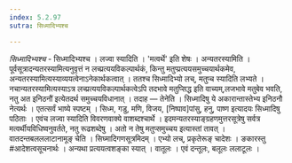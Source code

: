 ```yaml
---
index: 5.2.97
sutra: सिध्मादिभ्यश्च

---
```

_सिध्मादिभ्यश्च_ - सिध्मादिभ्यश्च । लज्वा स्यादिति । 'मत्वर्थे' इति शेषः । अन्यतरस्यामिति । पूर्वसूत्रादन्यतरस्यामित्यनुवृत्तं न लच्प्रत्ययविकल्पार्थकं, किन्तु मतुप्प्रत्ययसमुच्चयार्थकमेव, अन्यतरस्यामित्यस्याव्ययत्वेनाऽनेकार्थकत्वात् । ततश्च सिध्मादिभ्यो लच्, मतुप्च स्यादिति लभ्यते । नचान्यतरस्यामित्यस्याऽत्र लच्प्रत्ययविकल्पार्थकत्वेऽपि तदभावे मतुप्सिद्ध इति वाच्यम्,लजभावे मतुबेव भवति, नतु अत इनिठनौ॑ इत्येतदर्थ समुच्चयविधानात् । तदाह — तेनेति । सिध्मादिषु ये अकारान्तास्तेभ्य इनिठनौ नेत्यर्थः । एतत्सर्वं भाष्ये स्पष्टम् । सिध्म, गडु, मणि, विजय, [निष्पाव]पांसु, हनु, पाष्ण इत्यादयः सिध्मादिषु पठिताः । एवंच लज्वा स्यादिति विवरणवाक्ये वाशब्दश्चार्थे । इदमन्यतरस्याङ्ग्रहणमुत्तरसूत्रेषु सर्वत्र मत्वर्थीयविधिष्वनुवर्तते, नतु रूढशब्देषु । अतो न तेषु मतुप्समुच्चय इत्यास्तां तावत् । वातदन्तबलललाटानामूङ् चेति । सिघ्मादिगणसूत्रमिदम् । एभ्यो लच्, प्रकृतेरूङ् चादेशः । ङकारस्तु #आदेशत्वसूचनार्थः । अन्यथा प्रत्ययत्वशङ्का स्यात् । वातूलः । एवं दन्तूलः, बलूलः ललाटूलः । 
